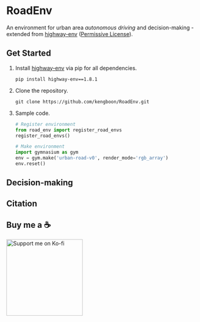 # RoadEnv
An environment for urban area *autonomous driving* and decision-making - extended from [highway-env](https://github.com/Farama-Foundation/HighwayEnv) ([Permissive License](https://github.com/Farama-Foundation/HighwayEnv/blob/master/LICENSE)).

## Get Started
1. Install [highway-env](https://github.com/Farama-Foundation/HighwayEnv) via pip for all dependencies.
    ```BAT
    pip install highway-env==1.8.1
    ```
2. Clone the repository.
    ```BAT
    git clone https://github.com/kengboon/RoadEnv.git
    ```
3. Sample code.
    ```Python
    # Register environment
    from road_env import register_road_envs
    register_road_envs()
    
    # Make environment
    import gymnasium as gym
    env = gym.make('urban-road-v0', render_mode='rgb_array')
    env.reset()
    ```

## Decision-making

## Citation

## Buy me a ☕
<a href="https://ko-fi.com/woolf42" target="_blank"><img src="https://user-images.githubusercontent.com/5046671/197377067-ce6016ae-6368-47b6-a4eb-903eb7b0af9c.png" width="200" alt="Support me on Ko-fi"/></a>